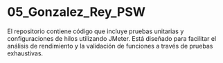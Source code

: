 # 05_Gonzalez_Rey_PSW
El repositorio contiene código que incluye pruebas unitarias y configuraciones de hilos utilizando JMeter. Está diseñado para facilitar el análisis de rendimiento y la validación de funciones a través de pruebas exhaustivas.
